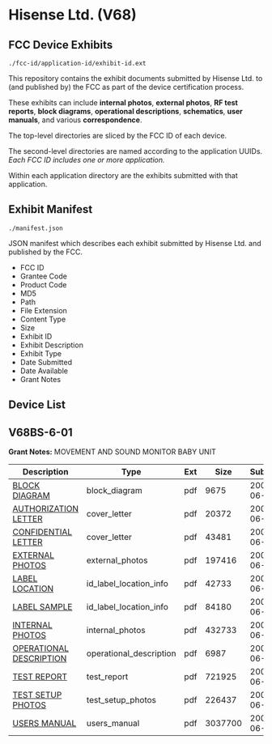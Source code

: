 # Hisense Ltd. (V68)
## FCC Device Exhibits

```
./fcc-id/application-id/exhibit-id.ext
```

This repository contains the exhibit documents submitted by Hisense Ltd. to (and published by) the FCC as part of the device certification process.

These exhibits can include **internal photos**, **external photos**, **RF test reports**, **block diagrams**, **operational descriptions**, **schematics**, **user manuals**, and various **correspondence**.

The top-level directories are sliced by the FCC ID of each device.

The second-level directories are named according to the application UUIDs. *Each FCC ID includes one or more application.*

Within each application directory are the exhibits submitted with that application. 

## Exhibit Manifest

```
./manifest.json
```

JSON manifest which describes each exhibit submitted by Hisense Ltd. and published by the FCC.

- FCC ID
- Grantee Code
- Product Code
- MD5
- Path
- File Extension
- Content Type
- Size
- Exhibit ID
- Exhibit Description
- Exhibit Type
- Date Submitted
- Date Available
- Grant Notes

## Device List
## V68BS-6-01
**Grant Notes:** MOVEMENT AND SOUND MONITOR BABY UNIT

| Description | Type | Ext | Size | Submitted | Available |
| ----------- | ---- | --- | ---- | --------- | --------- |
| [BLOCK DIAGRAM](V68BS-6-01/013b8b93149b726e9ef8edaade963a98/959014.pdf) | block_diagram | pdf | 9675 | 2008-06-23 | 2008-06-24 |
| [AUTHORIZATION LETTER](V68BS-6-01/013b8b93149b726e9ef8edaade963a98/959013.pdf) | cover_letter | pdf | 20372 | 2008-06-23 | 2008-06-24 |
| [CONFIDENTIAL LETTER](V68BS-6-01/013b8b93149b726e9ef8edaade963a98/959019.pdf) | cover_letter | pdf | 43481 | 2008-06-23 | 2008-06-24 |
| [EXTERNAL PHOTOS](V68BS-6-01/013b8b93149b726e9ef8edaade963a98/959015.pdf) | external_photos | pdf | 197416 | 2008-06-23 | 2008-06-24 |
| [LABEL LOCATION](V68BS-6-01/013b8b93149b726e9ef8edaade963a98/959017.pdf) | id_label_location_info | pdf | 42733 | 2008-06-23 | 2008-06-24 |
| [LABEL SAMPLE](V68BS-6-01/013b8b93149b726e9ef8edaade963a98/959018.pdf) | id_label_location_info | pdf | 84180 | 2008-06-23 | 2008-06-24 |
| [INTERNAL PHOTOS](V68BS-6-01/013b8b93149b726e9ef8edaade963a98/959016.pdf) | internal_photos | pdf | 432733 | 2008-06-23 | 2008-06-24 |
| [OPERATIONAL DESCRIPTION](V68BS-6-01/013b8b93149b726e9ef8edaade963a98/959021.pdf) | operational_description | pdf | 6987 | 2008-06-23 | 2008-06-24 |
| [TEST REPORT](V68BS-6-01/013b8b93149b726e9ef8edaade963a98/959022.pdf) | test_report | pdf | 721925 | 2008-06-23 | 2008-06-24 |
| [TEST SETUP PHOTOS](V68BS-6-01/013b8b93149b726e9ef8edaade963a98/959023.pdf) | test_setup_photos | pdf | 226437 | 2008-06-23 | 2008-06-24 |
| [USERS MANUAL](V68BS-6-01/013b8b93149b726e9ef8edaade963a98/959020.pdf) | users_manual | pdf | 3037700 | 2008-06-23 | 2008-06-24 |
